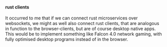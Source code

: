 #### rust clients

It occurred to me that if we can connect rust microservices over websockets, we might as well also connect rust clients, that are analogous in function to the browser-clients, but are of course desktop native apps.  This would be to implement something like Falcon 4.0 network gaming, with fully optimised desktop programs instead of in the browser.
